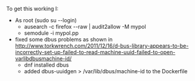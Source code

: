 To get this working I:

* As root (sudo su --login)
  * ausearch -c firefox --raw | audit2allow -M mypol
  * semodule -i mypol.pp
* fixed some dbus problems as shown in http://www.torkwrench.com/2011/12/16/d-bus-library-appears-to-be-incorrectly-set-up-failed-to-read-machine-uuid-failed-to-open-varlibdbusmachine-id/
  * dnf installed dbus
  * added dbus-uuidgen > /var/lib/dbus/machine-id to the Dockerfile